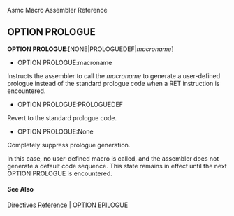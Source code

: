 Asmc Macro Assembler Reference

## OPTION PROLOGUE

**OPTION PROLOGUE**:[NONE|PROLOGUEDEF|_macroname_]

- OPTION PROLOGUE:macroname

Instructs the assembler to call the _macroname_ to generate a user-defined prologue instead of the standard prologue code when a RET instruction is encountered.

- OPTION PROLOGUE:PROLOGUEDEF

Revert to the standard prologue code.

- OPTION PROLOGUE:None

Completely suppress prologue generation.

In this case, no user-defined macro is called, and the assembler does not generate a default code sequence. This state remains in effect until the next OPTION PROLOGUE is encountered.

#### See Also

[Directives Reference](readme.md) | [OPTION EPILOGUE](option-epilogue.md)